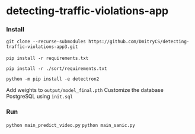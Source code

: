 # detecting-traffic-violations-app
### Install
`git clone --recurse-submodules https://github.com/DmitryCS/detecting-traffic-violations-app3.git`
<br><br>
`pip install -r requirements.txt`

`pip install -r ./sort/requirements.txt`

`python -m pip install -e detectron2`

Add weights to `output/model_final.pth`
Сustomize the database PostgreSQL using `init.sql`

### Run
`python main_predict_video.py`
`python main_sanic.py`
